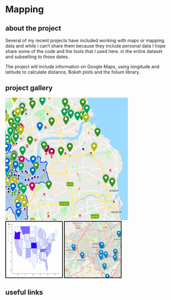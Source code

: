 # Mapping

## about the project

Several of my recent projects have included working with maps or mapping data and while i can’t share them because they include personal data I hope share some of the code and the tools that I used here. in the entire dataset and subsetting to those
dates.

The project will include information on Google Maps, using longitude and latitude to calculate distance, Bokeh plots and the folium library.

## project gallery

![Googlemaps](Maps/participationsquare2.png?raw=true)
![Bokeh](Maps/statessquareb.png?raw=true)
![Folium Map](Maps/foliumsquareb.png?raw=true)

## useful links



